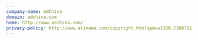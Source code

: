 ```yaml
---
company-name: AdChina
domain: adchina.com
home: http://www.adchina.com/
privacy-policy: http://www.alimama.com/copyright.htm?spm=a2320.7388781.a214tr9.3.rAY5m5
---
```




